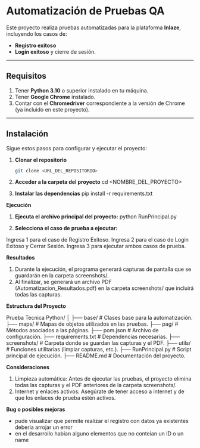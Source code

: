 # Automatización de Pruebas QA

Este proyecto realiza pruebas automatizadas para la plataforma **Inlaze**, incluyendo los casos de:
- **Registro exitoso**
- **Login exitoso** y cierre de sesión.

---

## **Requisitos**

1. Tener **Python 3.10** o superior instalado en tu máquina.
2. Tener **Google Chrome** instalado.
3. Contar con el **Chromedriver** correspondiente a la versión de Chrome (ya incluido en este proyecto).

---

## **Instalación**

Sigue estos pasos para configurar y ejecutar el proyecto:

1. **Clonar el repositorio**
   ```bash
   git clone <URL_DEL_REPOSITORIO>

2. **Acceder a la carpeta del proyecto**
    cd <NOMBRE_DEL_PROYECTO>

3. **Instalar las dependencias**
    pip install -r requirements.txt

**Ejecución**
1. **Ejecuta el archivo principal del proyecto:**
    python RunPrincipal.py

2. **Selecciona el caso de prueba a ejecutar:**

Ingresa 1 para el caso de Registro Exitoso.
Ingresa 2 para el caso de Login Exitoso y Cerrar Sesión.
Ingresa 3 para ejecutar ambos casos de prueba.

**Resultados**

1. Durante la ejecución, el programa generará capturas de pantalla que se guardarán en la carpeta screenshots/.
2. Al finalizar, se generará un archivo PDF (Automatizacion_Resultados.pdf) en la carpeta screenshots/ que incluirá todas las capturas.

**Estructura del Proyecto**

Prueba Tecnica Python/
│
├── base/                     # Clases base para la automatización.
├── maps/                     # Mapas de objetos utilizados en las pruebas.
├── pag/                      # Métodos asociados a las páginas.
├── pom.json                  # Archivo de configuración.
├── requirements.txt          # Dependencias necesarias.
├── screenshots/              # Carpeta donde se guardan las capturas y el PDF.
├── utils/                    # Funciones utilitarias (limpiar capturas, etc.).
├── RunPrincipal.py           # Script principal de ejecución.
├── README.md                 # Documentación del proyecto.


**Consideraciones**

1. Limpieza automática: Antes de ejecutar las pruebas, el proyecto elimina todas las capturas y el PDF anteriores de la carpeta screenshots/.
2. Internet y enlaces activos: Asegúrate de tener acceso a internet y de que los enlaces de prueba estén activos.

**Bug o posibles mejoras**

- pude visualizar que permite realizar el registro con datos ya existentes deberia arrojar un error
- en el desarrollo habian alguno elementos que no conteian un ID o un name